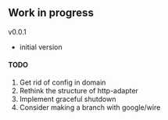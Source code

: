 ## Work in progress

v0.0.1
* initial version

#### TODO
1. Get rid of config in domain
2. Rethink the structure of http-adapter
3. Implement graceful shutdown
4. Consider making a branch with google/wire
